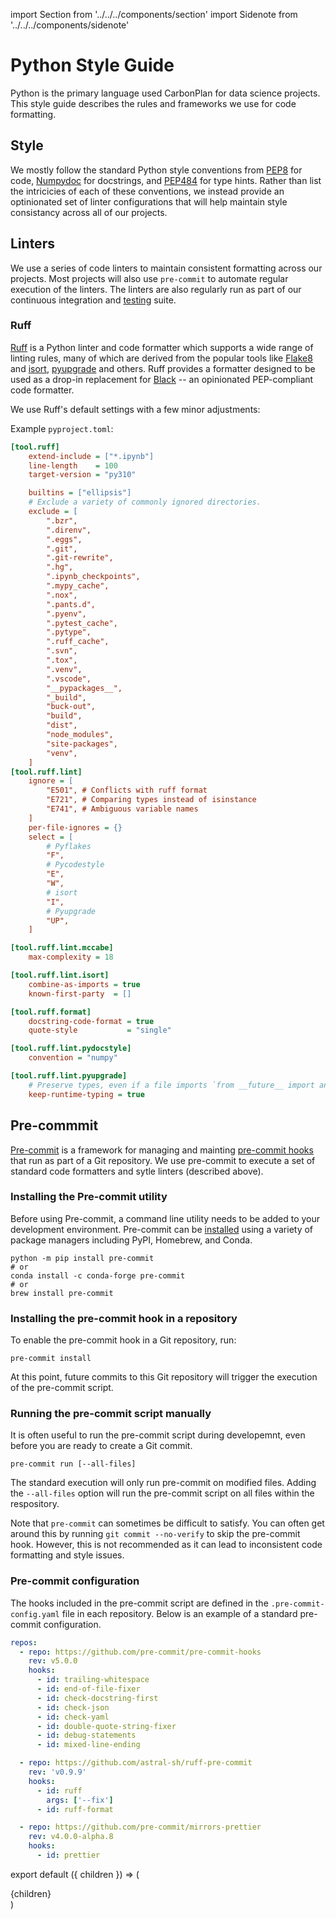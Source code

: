 import Section from '../../../components/section'
import Sidenote from '../../../components/sidenote'

# Python Style Guide

Python is the primary language used CarbonPlan for data science projects. This style guide describes the rules and frameworks we use for code formatting.

## Style

We mostly follow the standard Python style conventions from [PEP8](https://www.python.org/dev/peps/pep-0008/) for code, [Numpydoc](https://numpydoc.readthedocs.io/en/latest/format.html) for docstrings, and [PEP484](https://www.python.org/dev/peps/pep-0484/) for type hints. Rather than list the intricicies of each of these conventions, we instead provide an optinionated set of linter configurations that will help maintain style consistancy across all of our projects.

## Linters

We use a series of code linters to maintain consistent formatting across our projects. Most projects will also use `pre-commit` to automate regular execution of the linters. The linters are also regularly run as part of our continuous integration and [testing](testing) suite.

### Ruff

[Ruff](https://docs.astral.sh/ruff) is a Python linter and code formatter which supports a wide range of linting rules, many of which are derived from the popular tools like [Flake8](https://flake8.pycqa.org/en/latest/) and [isort](https://pycqa.github.io/isort/), [pyupgrade](https://github.com/asottile/pyupgrade) and others. Ruff provides a formatter designed to be used as a drop-in replacement for [Black](https://black.readthedocs.io/en/stable/index.html) -- an opinionated PEP-compliant code formatter.

We use Ruff's default settings with a few minor adjustments:

Example `pyproject.toml`:

```ini
[tool.ruff]
    extend-include = ["*.ipynb"]
    line-length    = 100
    target-version = "py310"

    builtins = ["ellipsis"]
    # Exclude a variety of commonly ignored directories.
    exclude = [
        ".bzr",
        ".direnv",
        ".eggs",
        ".git",
        ".git-rewrite",
        ".hg",
        ".ipynb_checkpoints",
        ".mypy_cache",
        ".nox",
        ".pants.d",
        ".pyenv",
        ".pytest_cache",
        ".pytype",
        ".ruff_cache",
        ".svn",
        ".tox",
        ".venv",
        ".vscode",
        "__pypackages__",
        "_build",
        "buck-out",
        "build",
        "dist",
        "node_modules",
        "site-packages",
        "venv",
    ]
[tool.ruff.lint]
    ignore = [
        "E501", # Conflicts with ruff format
        "E721", # Comparing types instead of isinstance
        "E741", # Ambiguous variable names
    ]
    per-file-ignores = {}
    select = [
        # Pyflakes
        "F",
        # Pycodestyle
        "E",
        "W",
        # isort
        "I",
        # Pyupgrade
        "UP",
    ]

[tool.ruff.lint.mccabe]
    max-complexity = 18

[tool.ruff.lint.isort]
    combine-as-imports = true
    known-first-party  = []

[tool.ruff.format]
    docstring-code-format = true
    quote-style           = "single"

[tool.ruff.lint.pydocstyle]
    convention = "numpy"

[tool.ruff.lint.pyupgrade]
    # Preserve types, even if a file imports `from __future__ import annotations`.
    keep-runtime-typing = true
```

## Pre-commmit

[Pre-commit](https://pre-commit.com/) is a framework for managing and mainting [pre-commit hooks](https://git-scm.com/book/en/v2/Customizing-Git-Git-Hooks) that run as part of a Git repository. We use pre-commit to execute a set of standard code formatters and sytle linters (described above).

### Installing the Pre-commit utility

Before using Pre-commit, a command line utility needs to be added to your development environment. Pre-commit can be [installed](https://pre-commit.com/#installation) using a variety of package managers including PyPI, Homebrew, and Conda.

```
python -m pip install pre-commit
# or
conda install -c conda-forge pre-commit
# or
brew install pre-commit
```

### Installing the pre-commit hook in a repository

To enable the pre-commit hook in a Git repository, run:

```
pre-commit install
```

At this point, future commits to this Git repository will trigger the execution of the pre-commit script.

### Running the pre-commit script manually

It is often useful to run the pre-commit script during developemnt, even before you are ready to create a Git commit.

```
pre-commit run [--all-files]
```

The standard execution will only run pre-commit on modified files. Adding the `--all-files` option will run the pre-commit script on all files within the respository.

Note that `pre-commit` can sometimes be difficult to satisfy. You can often get around this by running `git commit --no-verify` to skip the pre-commit hook. However, this is not recommended as it can lead to inconsistent code formatting and style issues.

### Pre-commit configuration

The hooks included in the pre-commit script are defined in the `.pre-commit-config.yaml` file in each repository. Below is an example of a standard pre-commit configuration.

```yaml
repos:
  - repo: https://github.com/pre-commit/pre-commit-hooks
    rev: v5.0.0
    hooks:
      - id: trailing-whitespace
      - id: end-of-file-fixer
      - id: check-docstring-first
      - id: check-json
      - id: check-yaml
      - id: double-quote-string-fixer
      - id: debug-statements
      - id: mixed-line-ending

  - repo: https://github.com/astral-sh/ruff-pre-commit
    rev: 'v0.9.9'
    hooks:
      - id: ruff
        args: ['--fix']
      - id: ruff-format

  - repo: https://github.com/pre-commit/mirrors-prettier
    rev: v4.0.0-alpha.8
    hooks:
      - id: prettier
```

export default ({ children }) => (

<Section name='style-guide'>{children}</Section>)
